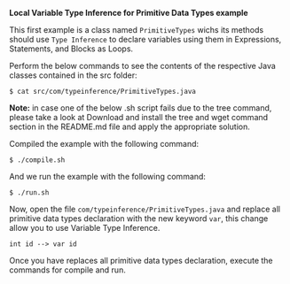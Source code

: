 **Local Variable Type Inference for Primitive Data Types example**

This first example is a class named `PrimitiveTypes` wichs its methods should use 
`Type Inference` to declare variables using them in Expressions, Statements, and Blocks as Loops.

Perform the below commands to see the contents of the respective Java classes contained in the src folder:

    $ cat src/com/typeinference/PrimitiveTypes.java

**Note:** in case one of the below .sh script fails due to the tree command, please take a look at Download and install the tree and wget command section in the README.md file and apply the appropriate solution.

Compiled the example with the following command:

    $ ./compile.sh

And we run the example with the following command:

    $ ./run.sh
    
Now, open the file `com/typeinference/PrimitiveTypes.java` and replace all primitive data types declaration with
the new keyword `var`, this change allow you to use Variable Type Inference.

    int id --> var id

Once you have replaces all primitive data types declaration, execute the commands for compile and run. 
